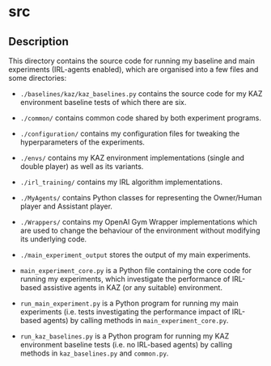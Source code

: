 # src

## Description

This directory contains the source code for running my baseline and main experiments (IRL-agents enabled), which are organised into a few files and some directories:

- `./baselines/kaz/kaz_baselines.py` contains the source code for my KAZ environment baseline tests of which there are six.

- `./common/` contains common code shared by both experiment programs.

- `./configuration/` contains my configuration files for tweaking the hyperparameters of the experiments.

- `./envs/` contains my KAZ environment implementations (single and double player) as well as its variants.

- `./irl_training/` contains my IRL algorithm implementations.

- `./MyAgents/` contains Python classes for representing the Owner/Human player and Assistant player.

- `./Wrappers/` contains my OpenAI Gym Wrapper implementations which are used to change the behaviour of the environment without modifying its underlying code.

- `./main_experiment_output` stores the output of my main experiments.

- `main_experiment_core.py` is a Python file containing the core code for running my experiments, which investigate the performance of IRL-based assistive agents in KAZ (or any suitable) environment.  

- `run_main_experiment.py` is a Python program for running my main experiments (i.e. tests investigating the performance impact of IRL-based agents) by calling methods in `main_experiment_core.py`.

- `run_kaz_baselines.py` is a Python program for running my KAZ environment baseline tests (i.e. no IRL-based agents) by calling methods in `kaz_baselines.py` and `common.py`.